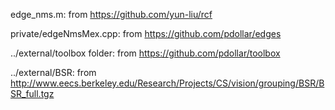 edge_nms.m:  from https://github.com/yun-liu/rcf

private/edgeNmsMex.cpp:  from https://github.com/pdollar/edges


../external/toolbox folder: from https://github.com/pdollar/toolbox

../external/BSR: from http://www.eecs.berkeley.edu/Research/Projects/CS/vision/grouping/BSR/BSR_full.tgz


